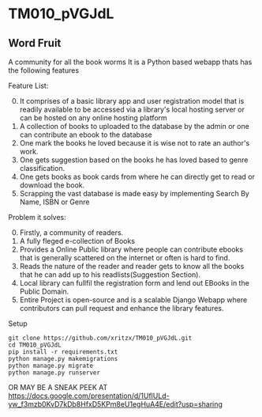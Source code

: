 # TM010_pVGJdL
## Word Fruit
A community for all the book worms
It is a Python based webapp thats has the following features

Feature List:

0) It comprises of a basic library app and user registration model that is readily available to be accessed via a 
  library's local hosting server or can be hosted on any online hosting platform
1) A collection of books to uploaded to the database by the admin or one can contribute an ebook to the database
2) One mark the books he loved because it is wise not to rate an author's work.
3) One gets suggestion based on the books he has loved based to genre classification.
4) One gets books as book cards from where he can directly get to read or download the book.
5) Scrapping the vast database is made easy by implementing Search By Name, ISBN or Genre

Problem it solves:

0) Firstly, a community of readers.
1) A fully fleged e-collection of Books
2) Provides a Online Public library where people can contribute ebooks that is generally scattered on the internet or often is hard to find.
3) Reads the nature of the reader and reader gets to know all the books that he can add up to his readlists(Suggestion Section).
4) Local library can fullfil the registration form and lend out EBooks in the Public Domain.
5) Entire Project is open-source and is a scalable Django Webapp where contributors can pull request and enhance the library features.


Setup
```
git clone https://github.com/xritzx/TM010_pVGJdL.git
cd TM010_pVGJdL
pip install -r requirements.txt
python manage.py makemigrations
python manage.py migrate
python manage.py runserver 
```
OR MAY BE A SNEAK PEEK AT
https://docs.google.com/presentation/d/1UflULd-yw_f3mzb0KvD7kDb8HfxD5KPm8eU1egHuA4E/edit?usp=sharing
